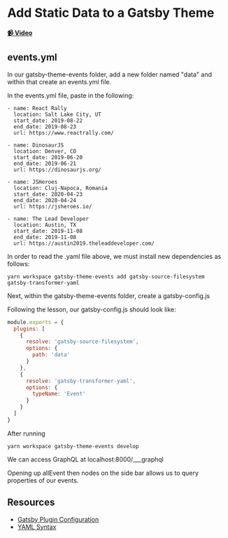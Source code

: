 # Add Static Data to a Gatsby Theme

**[📹 Video](https://egghead.io/lessons/gatsby-add-static-data-to-a-gatsby-theme)**

## events.yml

In our gatsby-theme-events folder, add a new folder named "data" and within that create an events.yml file.

In the events.yml file, paste in the following:
```
- name: React Rally
  location: Salt Lake City, UT
  start_date: 2019-08-22
  end_date: 2019-08-23
  url: https://www.reactrally.com/

- name: DinosaurJS
  location: Denver, CO
  start_date: 2019-06-20
  end_date: 2019-06-21
  url: https://dinosaurjs.org/

- name: JSHeroes
  location: Cluj-Napoca, Romania
  start_date: 2020-04-23
  end_date: 2020-04-24
  url: https://jsheroes.io/

- name: The Lead Developer
  location: Austin, TX
  start_date: 2019-11-08
  end_date: 2019-11-08
  url: https://austin2019.theleaddeveloper.com/
```

In order to read the .yaml file above, we must install new dependencies as follows:
```
yarn workspace gatsby-theme-events add gatsby-source-filesystem gatsby-transformer-yaml
```

Next, within the gatsby-theme-events folder, create a gatsby-config.js

Following the lesson, our gatsby-config.js should look like:
```javascript
module.exports = {
  plugins: [
    {
      resolve: 'gatsby-source-filesystem',
      options: {
        path: 'data'
      }
    },
    {
      resolve: 'gatsby-transformer-yaml',
      options: {
        typeName: 'Event'
      }
    }
  ]
}
```
After running
```
yarn workspace gatsby-theme-events develop
```
We can access GraphQL at localhost:8000/\_\_\_graphql

Opening up allEvent then nodes on the side bar allows us to query properties of our events.


## Resources
- [Gatsby Plugin Configuration](https://www.gatsbyjs.org/docs/gatsby-config/#plugins)
- [YAML Syntax](https://docs.ansible.com/ansible/latest/reference_appendices/YAMLSyntax.html)
